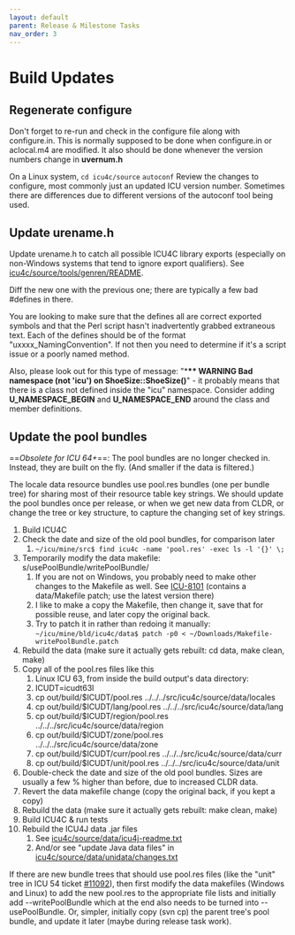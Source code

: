 ```yaml
---
layout: default
parent: Release & Milestone Tasks
nav_order: 3
---
```


# Build Updates

## Regenerate configure

Don't forget to re-run and check in the configure file along with configure.in.
This is normally supposed to be done when configure.in or aclocal.m4 are
modified. It also should be done whenever the version numbers change in
**uvernum.h**

On a Linux system,
`cd icu4c/source`
`autoconf`
Review the changes to configure, most commonly just an updated ICU version
number. Sometimes there are differences due to different versions of the
autoconf tool being used.

## Update urename.h

Update urename.h to catch all possible ICU4C library exports (especially on
non-Windows systems that tend to ignore export qualifiers). See
[icu4c/source/tools/genren/README](https://github.com/unicode-org/icu/blob/master/icu4c/source/tools/genren/README).

Diff the new one with the previous one; there are typically a few bad #defines
in there.

You are looking to make sure that the defines all are correct exported symbols
and that the Perl script hasn't inadvertently grabbed extraneous text. Each of
the defines should be of the format "uxxxx_NamingConvention". If not then you
need to determine if it's a script issue or a poorly named method.

Also, please look out for this type of message: "\***\*\* WARNING Bad namespace
(not 'icu') on ShoeSize::ShoeSize()**" - it probably means that there is a class
not defined inside the "icu" namespace. Consider adding **U_NAMESPACE_BEGIN**
and **U_NAMESPACE_END** around the class and member definitions.

## Update the pool bundles

==*Obsolete for ICU 64+*==: The pool bundles are no longer checked in. Instead,
they are built on the fly. (And smaller if the data is filtered.)

The locale data resource bundles use pool.res bundles (one per bundle tree) for
sharing most of their resource table key strings. We should update the pool
bundles once per release, or when we get new data from CLDR, or change the tree
or key structure, to capture the changing set of key strings.

1.  Build ICU4C
2.  Check the date and size of the old pool bundles, for comparison later
    1.  `~/icu/mine/src$ find icu4c -name 'pool.res' -exec ls -l '{}' \;`
3.  Temporarily modify the data makefile: s/usePoolBundle/writePoolBundle/
    1.  If you are not on Windows, you probably need to make other changes to
        the Makefile as well. See
        [ICU-8101](https://unicode-org.atlassian.net/browse/ICU-8101) (contains
        a data/Makefile patch; use the latest version there)
    2.  I like to make a copy the Makefile, then change it, save that for
        possible reuse, and later copy the original back.
    3.  Try to patch it in rather than redoing it manually:
        `~/icu/mine/bld/icu4c/data$ patch -p0 <
        ~/Downloads/Makefile-writePoolBundle.patch`
4.  Rebuild the data (make sure it actually gets rebuilt: cd data, make clean,
    make)
5.  Copy all of the pool.res files like this
    1.  Linux ICU 63, from inside the build output's data directory:
    2.  ICUDT=icudt63l
    3.  cp out/build/$ICUDT/pool.res ../../../src/icu4c/source/data/locales
    4.  cp out/build/$ICUDT/lang/pool.res ../../../src/icu4c/source/data/lang
    5.  cp out/build/$ICUDT/region/pool.res
        ../../../src/icu4c/source/data/region
    6.  cp out/build/$ICUDT/zone/pool.res ../../../src/icu4c/source/data/zone
    7.  cp out/build/$ICUDT/curr/pool.res ../../../src/icu4c/source/data/curr
    8.  cp out/build/$ICUDT/unit/pool.res ../../../src/icu4c/source/data/unit
6.  Double-check the date and size of the old pool bundles. Sizes are usually a
    few % higher than before, due to increased CLDR data.
7.  Revert the data makefile change (copy the original back, if you kept a copy)
8.  Rebuild the data (make sure it actually gets rebuilt: make clean, make)
9.  Build ICU4C & run tests
10. Rebuild the ICU4J data .jar files
    1.  See
        [icu4c/source/data/icu4j-readme.txt](https://github.com/unicode-org/icu/blob/master/icu4c/source/data/icu4j-readme.txt)
    2.  And/or see "update Java data files" in
        [icu4c/source/data/unidata/changes.txt](https://github.com/unicode-org/icu/blob/master/icu4c/source/data/unidata/changes.txt)

If there are new bundle trees that should use pool.res files (like the "unit"
tree in ICU 54 ticket [#11092](http://bugs.icu-project.org/trac/ticket/11092)),
then first modify the data makefiles (Windows and Linux) to add the new pool.res
to the appropriate file lists and initially add --writePoolBundle which at the
end also needs to be turned into --usePoolBundle. Or, simpler, initially copy
(svn cp) the parent tree's pool bundle, and update it later (maybe during
release task work).
